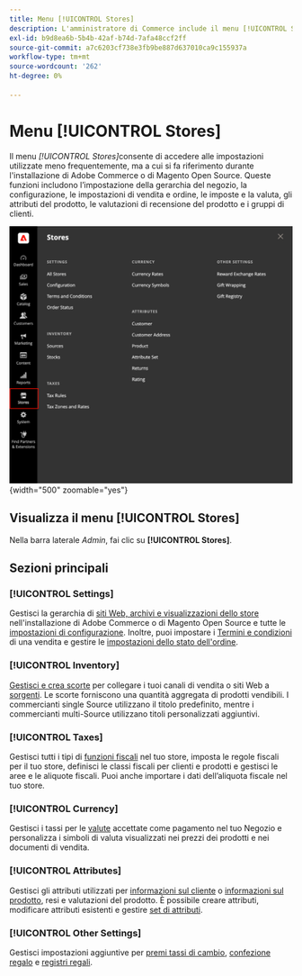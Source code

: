 ```yaml
---
title: Menu [!UICONTROL Stores]
description: L'amministratore di Commerce include il menu [!UICONTROL Stores], che fornisce l'accesso agli strumenti per l'impostazione della gerarchia del punto vendita, la configurazione, l'inventario, le imposte e gli attributi.
exl-id: b9d8ea6b-5b4b-42af-b74d-7afa48ccf2ff
source-git-commit: a7c6203cf738e3fb9be887d637010ca9c155937a
workflow-type: tm+mt
source-wordcount: '262'
ht-degree: 0%

---
```


# Menu [!UICONTROL Stores]

Il menu _[!UICONTROL Stores]_&#x200B;consente di accedere alle impostazioni utilizzate meno frequentemente, ma a cui si fa riferimento durante l&#39;installazione di Adobe Commerce o di Magento Open Source. Queste funzioni includono l’impostazione della gerarchia del negozio, la configurazione, le impostazioni di vendita e ordine, le imposte e la valuta, gli attributi del prodotto, le valutazioni di recensione del prodotto e i gruppi di clienti.

![Amministratore - Menu Archivi](./assets/stores-menu.png){width="500" zoomable="yes"}

## Visualizza il menu [!UICONTROL Stores]

Nella barra laterale _Admin_, fai clic su **[!UICONTROL Stores]**.

## Sezioni principali

### [!UICONTROL Settings]

Gestisci la gerarchia di [siti Web, archivi e visualizzazioni dello store](stores.md#store-and-site-structure) nell&#39;installazione di Adobe Commerce o di Magento Open Source e tutte le [impostazioni di configurazione](../configuration-reference/guide-overview.md). Inoltre, puoi impostare i [Termini e condizioni](terms-and-conditions.md) di una vendita e gestire le [impostazioni dello stato dell&#39;ordine](order-status.md#custom-order-status).

### [!UICONTROL Inventory]

[Gestisci e crea scorte](../inventory-management/introduction.md) per collegare i tuoi canali di vendita o siti Web a [sorgenti](../inventory-management/sources-manage.md). Le scorte forniscono una quantità aggregata di prodotti vendibili. I commercianti single Source utilizzano il titolo predefinito, mentre i commercianti multi-Source utilizzano titoli personalizzati aggiuntivi.

### [!UICONTROL Taxes]

Gestisci tutti i tipi di [funzioni fiscali](taxes.md) nel tuo store, imposta le regole fiscali per il tuo store, definisci le classi fiscali per clienti e prodotti e gestisci le aree e le aliquote fiscali. Puoi anche importare i dati dell’aliquota fiscale nel tuo store.

### [!UICONTROL Currency]

Gestisci i tassi per le [valute](currency.md) accettate come pagamento nel tuo Negozio e personalizza i simboli di valuta visualizzati nei prezzi dei prodotti e nei documenti di vendita.

### [!UICONTROL Attributes]

Gestisci gli attributi utilizzati per [informazioni sul cliente](../customers/attribute-properties.md) o [informazioni sul prodotto](../catalog/attribute-product-create.md), resi e valutazioni del prodotto. È possibile creare attributi, modificare attributi esistenti e gestire [set di attributi](../catalog/attribute-sets.md).

### [!UICONTROL Other Settings]

Gestisci impostazioni aggiuntive per [premi tassi di cambio](../merchandising-promotions/reward-exchange-rates.md), [confezione regalo](cart-configuration.md#gift-wrap) e [registri regali](../merchandising-promotions/gift-registries.md).
